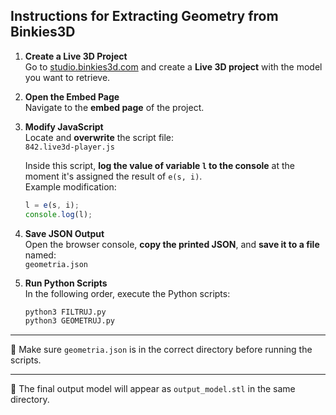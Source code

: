 ## Instructions for Extracting Geometry from Binkies3D

1. **Create a Live 3D Project**  
   Go to [studio.binkies3d.com](https://studio.binkies3d.com) and create a **Live 3D project** with the model you want to retrieve.

2. **Open the Embed Page**  
   Navigate to the **embed page** of the project.

3. **Modify JavaScript**  
   Locate and **overwrite** the script file:  
   `842.live3d-player.js`

   Inside this script, **log the value of variable `l` to the console** at the moment it's assigned the result of `e(s, i)`.  
   Example modification:
   ```javascript
   l = e(s, i);
   console.log(l);
   ```

4. **Save JSON Output**  
   Open the browser console, **copy the printed JSON**, and **save it to a file** named:  
   `geometria.json`

5. **Run Python Scripts**  
   In the following order, execute the Python scripts:
   ```bash
   python3 FILTRUJ.py
   python3 GEOMETRUJ.py
   ```

---

📌 Make sure `geometria.json` is in the correct directory before running the scripts.

---

🧩 The final output model will appear as `output_model.stl` in the same directory.
